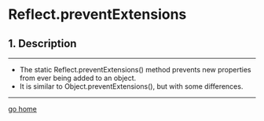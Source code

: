 # Reflect.preventExtensions

## 1. Description

---

- The static Reflect.preventExtensions() method prevents new properties from ever being added to an object.
- It is similar to Object.preventExtensions(), but with some differences.

---

[go home](../Reflect.md)
